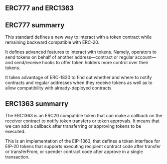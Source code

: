 ## ERC777 and ERC1363

## ERC777 summarry

This standard defines a new way to interact with a token contract while remaining backward compatible with ERC-20.

It defines advanced features to interact with tokens. Namely, operators to send tokens on behalf of another address—contract or regular account—and send/receive hooks to offer token holders more control over their tokens.

It takes advantage of ERC-1820 to find out whether and where to notify contracts and regular addresses when they receive tokens as well as to allow compatibility with already-deployed contracts.



## ERC1363 summarry

The ERC1363 is an ERC20 compatible token that can make a callback on the receiver contract to notify token transfers or token approvals.
It means that we can add a callback after transferring or approving tokens to be executed.

This is an implementation of the EIP-1363, that defines a token interface for EIP-20 tokens that supports executing recipient contract code after transfer or transferFrom, or spender contract code after approve in a single transaction.